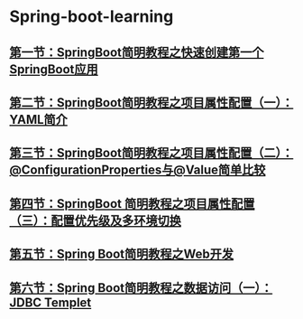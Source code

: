 # Spring-boot-learning
## [第一节：SpringBoot简明教程之快速创建第一个SpringBoot应用](https://blog.csdn.net/m0_37888031/article/details/81807433)
## [第二节：SpringBoot简明教程之项目属性配置（一）：YAML简介](https://blog.csdn.net/m0_37888031/article/details/81940344)
## [第三节：SpringBoot简明教程之项目属性配置（二）：@ConfigurationProperties与@Value简单比较](https://blog.csdn.net/m0_37888031/article/details/82025749)
## [第四节：SpringBoot 简明教程之项目属性配置（三）：配置优先级及多环境切换](http://blog.csdn.net/m0_37888031/article/details/82724716)

## [第五节：Spring Boot简明教程之Web开发](https://blog.csdn.net/m0_37888031/article/details/82749009)
## [第六节：Spring Boot简明教程之数据访问（一）：JDBC Templet](https://blog.csdn.net/m0_37888031/article/details/82821963)



